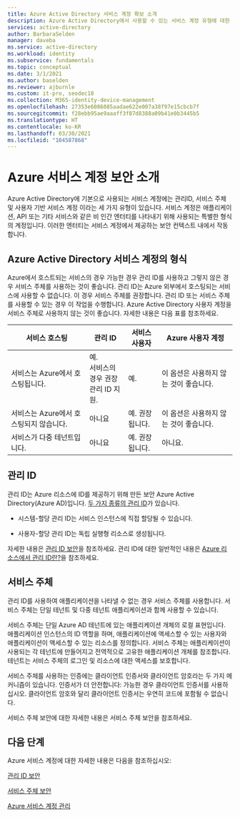 ```yaml
---
title: Azure Active Directory 서비스 계정 확보 소개
description: Azure Active Directory에서 사용할 수 있는 서비스 계정 유형에 대한 설명입니다.
services: active-directory
author: BarbaraSelden
manager: daveba
ms.service: active-directory
ms.workload: identity
ms.subservice: fundamentals
ms.topic: conceptual
ms.date: 3/1/2021
ms.author: baselden
ms.reviewer: ajburnle
ms.custom: it-pro, seodec18
ms.collection: M365-identity-device-management
ms.openlocfilehash: 27353e6086085aadae622e007a38f97e15cbcb7f
ms.sourcegitcommit: f28ebb95ae9aaaff3f87d8388a09b41e0b3445b5
ms.translationtype: HT
ms.contentlocale: ko-KR
ms.lasthandoff: 03/30/2021
ms.locfileid: "104587868"
---
```

# <a name="introduction-to-securing-azure-service-accounts"></a>Azure 서비스 계정 보안 소개

Azure Active Directory에 기본으로 사용되는 서비스 계정에는 관리ID, 서비스 주체 및 사용자 기반 서비스 계정 이라는 세 가지 유형이 있습니다. 서비스 계정은 애플리케이션, API 또는 기타 서비스와 같은 비 인간 엔터티를 나타내기 위해 사용되는 특별한 형식의 계정입니다. 이러한 엔터티는 서비스 계정에서 제공하는 보안 컨텍스트 내에서 작동합니다. 

## <a name="types-of-azure-active-directory-service-accounts"></a>Azure Active Directory 서비스 계정의 형식

Azure에서 호스트되는 서비스의 경우 가능한 경우 관리 ID를 사용하고 그렇지 않은 경우 서비스 주체를 사용하는 것이 좋습니다. 관리 ID는 Azure 외부에서 호스팅되는 서비스에 사용할 수 없습니다. 이 경우 서비스 주체를 권장합니다. 관리 ID 또는 서비스 주체를 사용할 수 있는 경우 이 작업을 수행합니다. Azure Active Directory 사용자 계정을 서비스 주체로 사용하지 않는 것이 좋습니다. 자세한 내용은 다음 표를 참조하세요.
 

| 서비스 호스팅| 관리 ID| 서비스 사용자| Azure 사용자 계정 |
| - | - | - | - |
|서비스는 Azure에서 호스팅됩니다.| 예. <br>서비스의 경우 권장 <br>관리 ID 지원.| 예.| 이 옵션은 사용하지 않는 것이 좋습니다. |
| 서비스는 Azure에서 호스팅되지 않습니다.| 아니요| 예. 권장됩니다.| 이 옵션은 사용하지 않는 것이 좋습니다. |
| 서비스가 다중 테넌트입니다.| 아니요| 예. 권장됩니다.| 아니요. |


## <a name="managed-identities"></a>관리 ID

관리 ID는 Azure 리소스에 ID를 제공하기 위해 만든 보안 Azure Active Directory(Azure AD)입니다. [두 가지 종류의 관리 ID](../managed-identities-azure-resources/overview.md#managed-identity-types)가 있습니다. 
 
* 시스템-할당 관리 ID는 서비스 인스턴스에 직접 할당될 수 있습니다. 

* 사용자-할당 관리 ID는 독립 실행형 리소스로 생성됩니다. 

자세한 내용은 [관리 ID 보안](service-accounts-managed-identities.md)을 참조하세요. 관리 ID에 대한 일반적인 내용은 [Azure 리소스에서 관리 ID란?](../managed-identities-azure-resources/overview.md)을 참조하세요.

## <a name="service-principals"></a>서비스 주체

관리 ID를 사용하여 애플리케이션을 나타낼 수 없는 경우 서비스 주체를 사용합니다. 서비스 주체는 단일 테넌트 및 다중 테넌트 애플리케이션과 함께 사용할 수 있습니다. 

서비스 주체는 단일 Azure AD 테넌트에 있는 애플리케이션 개체의 로컬 표현입니다. 애플리케이션 인스턴스의 ID 역할을 하며, 애플리케이션에 액세스할 수 있는 사용자와 애플리케이션이 액세스할 수 있는 리소스를 정의합니다. 서비스 주체는 애플리케이션이 사용되는 각 테넌트에 만들어지고 전역적으로 고유한 애플리케이션 개체를 참조합니다. 테넌트는 서비스 주체의 로그인 및 리소스에 대한 액세스를 보호합니다.

서비스 주체를 사용하는 인증에는 클라이언트 인증서와 클라이언트 암호라는 두 가지 메커니즘이 있습니다. 인증서가 더 안전합니다: 가능한 경우 클라이언트 인증서를 사용하십시오. 클라이언트 암호와 달리 클라이언트 인증서는 우연히 코드에 포함될 수 없습니다.

서비스 주체 보안에 대한 자세한 내용은 서비스 주체 보안을 참조하세요.

 
## <a name="next-steps"></a>다음 단계


Azure 서비스 계정에 대한 자세한 내용은 다음을 참조하십시오:

[관리 ID 보안](service-accounts-managed-identities.md)

[서비스 주체 보안](service-accounts-principal.md)

[Azure 서비스 계정 관리](service-accounts-governing-azure.md)
